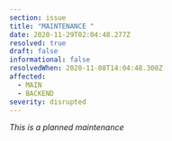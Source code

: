 ```yaml
---
section: issue
title: "MAINTENANCE "
date: 2020-11-29T02:04:48.277Z
resolved: true
draft: false
informational: false
resolvedWhen: 2020-11-08T14:04:48.300Z
affected:
  - MAIN
  - BACKEND
severity: disrupted
---
```

*This is a planned maintenance*